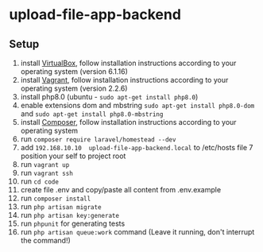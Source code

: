 # upload-file-app-backend

## Setup

1. install [VirtualBox](https://www.virtualbox.org/wiki/Downloads), follow installation instructions according to your operating system (version 6.1.16)
2. install [Vagrant](https://www.vagrantup.com/downloads.html), follow installation instructions according to your operating system (version 2.2.6)
3. install php8.0 (ubuntu - `sudo apt-get install php8.0`)
4. enable extensions dom and mbstring `sudo apt-get install php8.0-dom` and `sudo apt-get install php8.0-mbstring`
5. install [Composer](https://getcomposer.org/doc/00-intro.md), follow installation instructions according to your operating system
5. run `composer require laravel/homestead --dev`
6. add `192.168.10.10  upload-file-app-backend.local` to /etc/hosts file
7 position your self to project root
8. run `vagrant up`
9. run `vagrant ssh`
10. run `cd code`
11. create file .env and copy/paste all content from .env.example
12. run `composer install`
13. run `php artisan migrate`
14. run `php artisan key:generate`
15. run `phpunit` for generating tests
16. run `php artisan queue:work` command (Leave it running, don't interrupt the command!)
